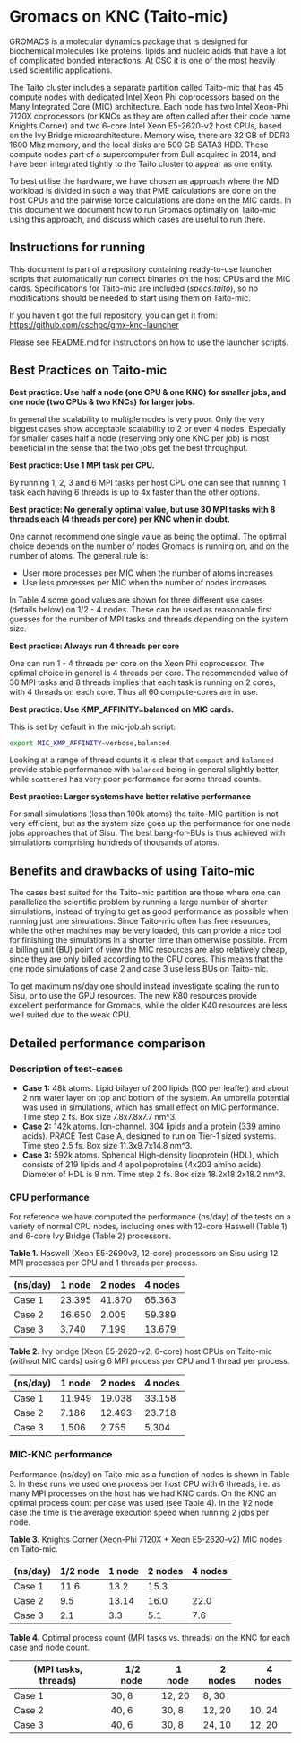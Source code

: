 # Gromacs on KNC (Taito-mic)

GROMACS is a molecular dynamics package that is designed for biochemical
molecules like proteins, lipids and nucleic acids that have a lot of
complicated bonded interactions. At CSC it is one of the most heavily
used scientific applications.

The Taito cluster includes a separate partition called Taito-mic that has
45 compute nodes with dedicated Intel Xeon Phi coprocessors based on the Many
Integrated Core (MIC) architecture. Each node has two Intel Xeon-Phi 7120X
coprocessors (or KNCs as they are often called after their code name Knights
Corner) and two 6-core Intel Xeon E5-2620-v2 host CPUs, based on the Ivy
Bridge microarchitecture. Memory wise, there are 32 GB of DDR3 1600 Mhz
memory, and the local disks are 500 GB SATA3 HDD. These compute nodes part of
a supercomputer from Bull acquired in 2014, and have been integrated tightly
to the Taito cluster to appear as one entity.

To best utilise the hardware, we have chosen an approach where the MD workload
is divided in such a way that PME calculations are done on the host CPUs and
the pairwise force calculations are done on the MIC cards. In this document we
document how to run Gromacs optimally on Taito-mic using this approach, and
discuss which cases are useful to run there.


## Instructions for running

This document is part of a repository containing ready-to-use launcher scripts
that automatically run correct binaries on the host CPUs and the MIC cards.
Specifications for Taito-mic are included (_specs.taito_), so no modifications
should be needed to start using them on Taito-mic.

If you haven't got the full repository, you can get it from:
 https://github.com/cschpc/gmx-knc-launcher

Please see README.md for instructions on how to use the launcher scripts.


## Best Practices on Taito-mic

**Best practice: Use half a node (one CPU & one KNC) for smaller jobs, and
one node (two CPUs & two KNCs) for larger jobs.**

In general the scalability to multiple nodes is very poor. Only the very
biggest cases show acceptable scalability to 2 or even 4 nodes. Especially for
smaller cases half a node (reserving only one KNC per job) is most beneficial
in the sense that the two jobs get the best throughput.


**Best practice: Use 1 MPI task per CPU.**

By running 1, 2, 3 and 6 MPI tasks per host CPU one can see that running 1
task each having 6 threads is up to 4x faster than the other options.


**Best practice: No generally optimal value, but use 30 MPI tasks with 8
threads each (4 threads per core) per KNC when in doubt.**

One cannot recommend one single value as being the optimal. The optimal choice
depends on the number of nodes Gromacs is running on, and on the number of
atoms.  The general rule is:
* User more processes per MIC when the number of atoms increases
* Use less processes per MIC when the number of nodes increases

In Table 4 some good values are shown for three different use cases (details
below) on 1/2 - 4 nodes. These can be used as reasonable first guesses for the
number of MPI tasks and threads depending on the system size.


**Best practice: Always run 4 threads per core**

One can run 1 - 4 threads per core on the Xeon Phi coprocessor. The optimal
choice in general is 4 threads per core. The recommended value of 30 MPI tasks
and 8 threads implies that each task is running on 2 cores, with 4 threads on
each core. Thus all 60 compute-cores are in use.


**Best practice: Use KMP_AFFINITY=balanced on MIC cards.**

This is set by default in the mic-job.sh script:
~~~bash
export MIC_KMP_AFFINITY=verbose,balanced
~~~

Looking at a range of thread counts it is clear that `compact` and 
`balanced` provide stable performance with `balanced` being in general
slightly better, while `scattered` has very poor performance for some thread
counts.


**Best practice: Larger systems have better relative performance**

For small simulations (less than 100k atoms) the taito-MIC partition is not
very efficient, but as the system size goes up the performance for one node
jobs approaches that of Sisu. The best bang-for-BUs is thus achieved with
simulations comprising hundreds of thousands of atoms.

## Benefits and drawbacks of using Taito-mic

The cases best suited for the Taito-mic partition are those where one can
parallelize the scientific problem by running a large number of shorter
simulations, instead of trying to get as good performance as possible when
running just one simulations. Since Taito-mic often has free resources, while
the other machines may be very loaded, this can provide a nice tool for
finishing the simulations in a shorter time than otherwise possible. From a
billing unit (BU) point of view the MIC resources are also relatively cheap,
since they are only billed according to the CPU cores. This means that the one
node simulations of case 2 and case 3 use less BUs on Taito-mic.

To get maximum ns/day one should instead investigate scaling the run to Sisu,
or to use the GPU resources. The new K80 resources provide excellent
performance for Gromacs, while the older K40 resources are less well suited
due to the weak CPU.


## Detailed performance comparison

### Description of test-cases

* **Case 1:** 48k atoms. Lipid bilayer of 200 lipids (100 per leaflet) and about 2
  nm water layer on top and bottom of the system. An umbrella potential was
  used in simulations, which has small effect on MIC performance. Time step 2
  fs. Box size 7.8x7.8x7.7 nm^3.
* **Case 2:** 142k atoms. Ion-channel. 304 lipids and a protein (339 amino
  acids). PRACE Test Case A, designed to run on Tier-1 sized systems.  Time
  step 2.5 fs. Box size 11.3x9.7x14.8 nm^3.
* **Case 3:** 592k atoms. Spherical High-density lipoprotein (HDL), which
  consists of 219 lipids and 4 apolipoproteins (4x203 amino acids). Diameter
  of HDL is 9 nm. Time step 2 fs. Box size 18.2x18.2x18.2 nm^3.

### CPU performance

For reference we have computed the performance (ns/day) of the tests on a
variety of normal CPU nodes, including ones with 12-core Haswell (Table 1) and
6-core Ivy Bridge (Table 2) processors.


**Table 1.** Haswell (Xeon E5-2690v3, 12-core) processors on Sisu using 12
MPI processes per CPU and 1 threads per process.

(ns/day) | 1 node | 2 nodes | 4 nodes
---------|--------|---------|--------
  Case 1 | 23.395 |  41.870 |  65.363
  Case 2 | 16.650 |   2.005 |  59.389
  Case 3 |  3.740 |   7.199 |  13.679


**Table 2.** Ivy bridge (Xeon E5-2620-v2, 6-core) host CPUs on Taito-mic
(without MIC cards) using 6 MPI process per CPU and 1 thread per process.

(ns/day) | 1 node | 2 nodes | 4 nodes
---------|--------|---------|--------
  Case 1 | 11.949 |  19.038 |  33.158
  Case 2 |  7.186 |  12.493 |  23.718
  Case 3 |  1.506 |   2.755 |   5.304


### MIC-KNC performance

Performance (ns/day) on Taito-mic as a function of nodes is shown in Table 3.
In these runs we used one process per host CPU with 6 threads, i.e. as many
MPI processes on the host has we had KNC cards. On the KNC an optimal process
count per case was used (see Table 4). In the 1/2 node case the time is the
average execution speed when running 2 jobs per node.

**Table 3.** Knights Corner (Xeon-Phi 7120X + Xeon E5-2620-v2) MIC nodes on
Taito-mic.

(ns/day) | 1/2 node | 1 node | 2 nodes | 4 nodes
-------- |----------|--------|---------|--------
  Case 1 |     11.6 |  13.2  |    15.3 |
  Case 2 |      9.5 |  13.14 |    16.0 |    22.0
  Case 3 |      2.1 |   3.3  |     5.1 |     7.6


**Table 4.** Optimal process count (MPI tasks vs. threads) on the KNC for each
case and node count.

(MPI tasks, threads) | 1/2 node | 1 node | 2 nodes | 4 nodes
---------------------|----------|--------|---------|--------
              Case 1 |   30,  8 | 12, 20 |   8, 30 |
              Case 2 |   40,  6 | 30,  8 |  12, 20 |  10, 24
              Case 3 |   40,  6 | 30,  8 |  24, 10 |  12, 20

